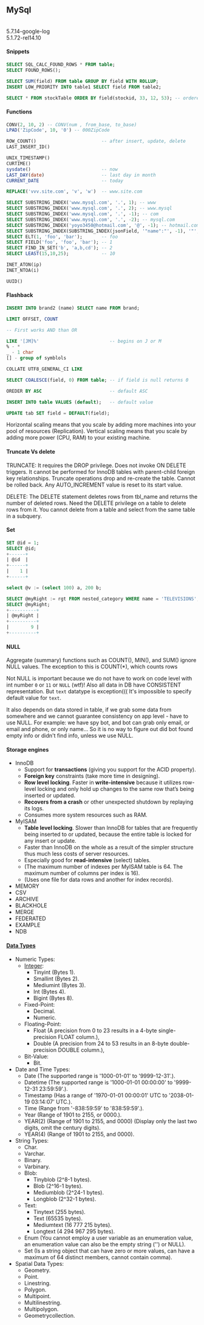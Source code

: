MySql
-
<br>5.7.14-google-log
<br>5.1.72-rel14.10

#### Snippets

````sql
SELECT SQL_CALC_FOUND_ROWS * FROM table;
SELECT FOUND_ROWS();

SELECT SUM(field) FROM table GROUP BY field WITH ROLLUP;
INSERT LOW_PRIORITY INTO table1 SELECT field FROM table2;

SELECT * FROM stockTable ORDER BY field(stockid, 33, 12, 53); -- ordered result: 33, 12, 53
````

#### Functions

````sql
CONV(2, 10, 2) -- CONV(num , from_base, to_base)
LPAD('ZipCode', 10, '0') -- 000ZipCode

ROW_COUNT()                        -- after insert, update, delete
LAST_INSERT_ID()

UNIX_TIMESTAMP()
CURTIME()
sysdate()                          -- now
LAST_DAY(date)                     -- last day in month
CURRENT_DATE                       -- today

REPLACE('vvv.site.com', 'v', 'w')  -- www.site.com

SELECT SUBSTRING_INDEX('www.mysql.com', '.', 1); -- www
SELECT SUBSTRING_INDEX('www.mysql.com', '.', 2); -- www.mysql 
SELECT SUBSTRING_INDEX('www.mysql.com', '.', -1); -- com
SELECT SUBSTRING_INDEX('www.mysql.com', '.', -2); -- mysql.com 
SELECT SUBSTRING_INDEX('yoyo3450@hotmail.com', '@', -1); -- hotmail.com
SELECT SUBSTRING_INDEX(SUBSTRING_INDEX(jsonField, '"name":"', -1), '"', 1) name from users; -- name field from JSON field
SELECT ELT(1, 'foo', 'bar');       -- foo
SELECT FIELD('foo', 'foo', 'bar'); -- 1
SELECT FIND_IN_SET('b', 'a,b,cd'); -- 2
SELECT LEAST(15,10,25);            -- 10

INET_ATON(ip)
INET_NTOA(i)

UUID()
````

#### Flashback

````sql
INSERT INTO brand2 (name) SELECT name FROM brand;

LIMIT OFFSET, COUNT

-- First works AND than OR

LIKE '[JM]%'                          -- begins on J or M
% - *
_ - 1 char
[] - group of symblols

COLLATE UTF8_GENERAL_CI LIKE

SELECT COALESCE(field, 0) FROM table; -- if field is null returns 0

OREDER BY ASC                         -- default ASC

INSERT INTO table VALUES (default);   -- default value

UPDATE tab SET field = DEFAULT(field);
````

Horizontal scaling means that you scale by adding more machines into your pool of resources (Replication).
Vertical scaling means that you scale by adding more power (CPU, RAM) to your existing machine.

#### Truncate Vs delete

TRUNCATE:
It requires the DROP privilege.
Does not invoke ON DELETE triggers.
It cannot be performed for InnoDB tables with parent-child foreign key relationships.
Truncate operations drop and re-create the table.
Cannot be rolled back.
Any AUTO_INCREMENT value is reset to its start value.

DELETE:
The DELETE statement deletes rows from tbl_name and returns the number of deleted rows.
Need the DELETE privilege on a table to delete rows from it.
You cannot delete from a table and select from the same table in a subquery.

#### Set

````sql
SET @id = 1;
SELECT @id;
+------+
| @id  |
+------+
|    1 |
+------+

select @v := (select 100) a, 200 b;

SELECT @myRight := rgt FROM nested_category WHERE name = 'TELEVISIONS';
SELECT @myRight;
+----------+
| @myRight |
+----------+
|        9 |
+----------+
````

#### NULL

Aggregate (summary) functions such as COUNT(), MIN(), and SUM() ignore NULL values.
The exception to this is COUNT(*), which counts rows

Not NULL is important because we do not have to work on code level with int number `0` or `11` or `NULL` (wtf)!
Also all data in DB have CONSISTENT representation.
But `text` datatype is exception((( It's impossible to specify default value for `text`.

It also depends on data stored in table,
if we grab some data from somewhere and we cannot guarantee consistency on app level - have to use NULL.
For example: we have spy bot, and bot can grab only email, or email and phone, or only name...
So it is no way to figure out did bot found empty info or didn't find info,
unless we use NULL.

#### Storage engines

* InnoDB
    * Support for **transactions** (giving you support for the ACID property).
    * **Foreign key** constraints (take more time in designing).
    * **Row level locking**. Faster in **write-intensive** because it utilizes row-level locking and only hold up changes to the same row that’s being inserted or updated.
    * **Recovers from a crash** or other unexpected shutdown by replaying its logs.
    * Consumes more system resources such as RAM.
* MyISAM
    * **Table level locking**. Slower than InnoDB for tables that are frequently being inserted to or updated, because the entire table is locked for any insert or update.
    * Faster than InnoDB on the whole as a result of the simpler structure thus much less costs of server resources.
    * Especially good for **read-intensive** (select) tables.
    * (The maximum number of indexes per MyISAM table is 64. The maximum number of columns per index is 16).
    * (Uses one file for data rows and another for index records).
* MEMORY
* CSV
* ARCHIVE
* BLACKHOLE
* MERGE
* FEDERATED
* EXAMPLE
* NDB

#### [Data Types](http://dev.mysql.com/doc/refman/5.0/en/data-types.html)

* Numeric Types:
    * [Integer](http://dev.mysql.com/doc/refman/5.0/en/integer-types.html):
        * Tinyint (Bytes 1).
        * Smallint (Bytes 2).
        * Mediumint (Bytes 3).
        * Int (Bytes 4).
        * Bigint (Bytes 8).
    * Fixed-Point:
        * Decimal.
        * Numeric.
    * Floating-Point:
        * Float (A precision from 0 to 23 results in a 4-byte single-precision FLOAT column.),
        * Double (A precision from 24 to 53 results in an 8-byte double-precision DOUBLE column.),
    * Bit-Value:
        * Bit.
* Date and Time Types:
    * Date (The supported range is '1000-01-01' to '9999-12-31'.).
    * Datetime (The supported range is '1000-01-01 00:00:00' to '9999-12-31 23:59:59'.).
    * Timestamp (Has a range of '1970-01-01 00:00:01' UTC to '2038-01-19 03:14:07' UTC.).
    * Time (Range from '-838:59:59' to '838:59:59'.).
    * Year (Range of 1901 to 2155, or 0000.).
    * YEAR(2) (Range of 1901 to 2155, and 0000) (Display only the last two digits, omit the century digits).
    * YEAR(4) (Range of 1901 to 2155, and 0000).
* String Types:
    * Char.
    * Varchar.
    * Binary.
    * Varbinary.
    * Blob:
        * Tinyblob (2^8-1 bytes).
        * Blob (2^16-1 bytes).
        * Mediumblob (2^24-1 bytes).
        * Longblob (2^32-1 bytes).
    * Text:
        * Tinytext (255 bytes).
        * Text (65535 bytes).
        * Mediumtext (16 777 215 bytes).
        * Longtext (4 294 967 295 bytes).
    * Enum (You cannot employ a user variable as an enumeration value, an enumeration value can also be the empty string ('') or NULL).
    * Set (Is a string object that can have zero or more values, can have a maximum of 64 distinct members, cannot contain comma).
* Spatial Data Types:
    * Geometry.
    * Point.
    * Linestring.
    * Polygon.
    * Multipoint.
    * Multilinestring.
    * Multipolygon.
    * Geometrycollection.
